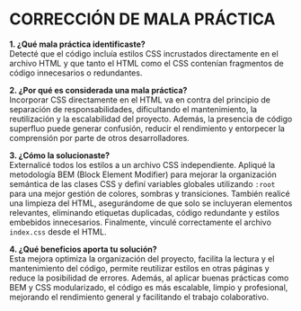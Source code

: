 # CORRECCIÓN DE MALA PRÁCTICA

**1. ¿Qué mala práctica identificaste?**  
Detecté que el código incluía estilos CSS incrustados directamente en el archivo HTML y que tanto el HTML como el CSS contenían fragmentos de código innecesarios o redundantes.

**2. ¿Por qué es considerada una mala práctica?**  
Incorporar CSS directamente en el HTML va en contra del principio de separación de responsabilidades, dificultando el mantenimiento, la reutilización y la escalabilidad del proyecto. Además, la presencia de código superfluo puede generar confusión, reducir el rendimiento y entorpecer la comprensión por parte de otros desarrolladores.

**3. ¿Cómo la solucionaste?**  
Externalicé todos los estilos a un archivo CSS independiente. Apliqué la metodología BEM (Block Element Modifier) para mejorar la organización semántica de las clases CSS y definí variables globales utilizando `:root` para una mejor gestión de colores, sombras y transiciones. También realicé una limpieza del HTML, asegurándome de que solo se incluyeran elementos relevantes, eliminando etiquetas duplicadas, código redundante y estilos embebidos innecesarios. Finalmente, vinculé correctamente el archivo `index.css` desde el HTML.

**4. ¿Qué beneficios aporta tu solución?**  
Esta mejora optimiza la organización del proyecto, facilita la lectura y el mantenimiento del código, permite reutilizar estilos en otras páginas y reduce la posibilidad de errores. Además, al aplicar buenas prácticas como BEM y CSS modularizado, el código es más escalable, limpio y profesional, mejorando el rendimiento general y facilitando el trabajo colaborativo.
